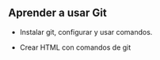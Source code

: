 ## Aprender a usar Git

- Instalar git, configurar y usar comandos.

- Crear HTML con comandos de git